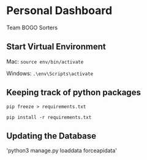 # Personal Dashboard

Team BOGO Sorters

## Start Virtual Environment

Mac: `source env/bin/activate`

Windows: `.\env\Scripts\activate`

## Keeping track of python packages

`pip freeze > requirements.txt`

`pip install -r requirements.txt`


## Updating the Database

'python3 manage.py loaddata forceapidata'
